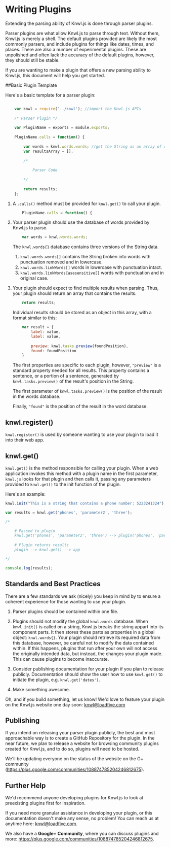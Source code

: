 # Writing Plugins

Extending the parsing ability of Knwl.js is done through parser plugins.

Parser plugins are what allow Knwl.js to parse through text. Without them, Knwl.js is merely a shell.
The default plugins provided are likely the most commonly parsers, and include plugins for things like dates, times, and places. There are
also a number of experimental plugins. These are unpolished and often lack the accuracy of the default plugins, however,
they should still be stable.

If you are wanting to make a plugin that offers a new parsing ability to Knwl.js, this document will help you get started.

##Basic Plugin Template

Here's a basic template for a parser plugin:

```javascript

	var knwl = require('../knwl'); //import the Knwl.js APIs
	
	/* Parser Plugin */
	
	var PluginName = exports = module.exports;
	
	PluginName.calls = function() {
		
		var words = knwl.words.words; //get the String as an array of words
		var resultsArray = [];
		
		/*
			
			Parser Code
		
		*/
		
	    return results;
	};


```

1. A ```.calls()``` method must be provided for ```knwl.get()``` to call your plugin.
	```javascript
		PluginName.calls = function() {
	```
	
2. Your parser plugin should use the database of words provided by Knwl.js to parse.
	```javascript
		var words = knwl.words.words;
	```
	The ```knwl.words{}``` database contains three versions of the String data.
	1. ```knwl.words.words[]``` contains the String broken into words with punctuation removed and in lowercase.
	2. ```knwl.words.linkWords[]``` words in lowercase with punctuation intact.
	3. ```knwl.words.linkWordsCasesensitive[]``` words with punctuation and in original case.
	
4. Your plugin should expect to find multiple results when parsing. Thus, your plugin should return an array that contains the results.
	```javascript
		return results;
	```
	
	Individual results should be stored as an object in this array, with a format similar to this:
	```javascript
		var result = {
			label: value,
			label: value,
			
			preview: knwl.tasks.preview(foundPosition),
			found: foundPosition
		}
	```
	
	The first properties are specific to each plugin, however, ```"preview"``` is
	a standard property needed for all results. This property contains a sentence, or a portion of a sentence,
	generated by ```knwl.tasks.preview()``` of the result's position in the String. 
	
	The first parameter of ```knwl.tasks.preview()``` is the position of the result in the words database.
	
	Finally, ```"found"``` is the position of the result
	in the word database.

## knwl.register()

```knwl.register()``` is used by someone wanting to use your plugin to load it into their web app.

## knwl.get()
```knwl.get()``` is the method responsible for calling your plugin. When a web application invokes this method with a plugin name in the first parameter,
```knwl.js``` looks for that plugin and then calls it, passing any parameters provided to ```knwl.get()``` to the init function of the plugin.

Here's an example:

```javascript
knwl.init("This is a string that contains a phone number: 5223241324"); //initialized on String

var results = knwl.get('phones', 'parameter2', 'three');

/*

	# Passed to plugin
	knwl.get('phones', 'parameter2', 'three') --> plugin('phones', 'parameter2', 'three')
	
	# Plugin returns results
	plugin --> knwl.get() --> app

*/

console.log(results);

```

## Standards and Best Practices

There are a few standards we ask (nicely) you keep in mind by to ensure a coherent experience for those wanting to use your plugin.

1. Parser plugins should be contained within one file.

2. Plugins should not modify the global ```knwl.words``` database.
When ```knwl.init()``` is called on a string, Knwl.js breaks the string appart into its component parts. It then stores
these parts as properties in a global object: ```knwl.words{}```. Your plugin should retrieve its required data from
this database, however, be careful not to modify the data contained within. If this happens, plugins that run after your own will
not access the originally intended data, but instead, the changes your plugin made. This can cause plugins to become inaccurate.

3. Consider publishing documentation for your plugin if you plan to release publicly. Documentation should show the user how to use ```knwl.get()``` to initiate the plugin, e.g. ```knwl.get('dates')```.

4. Make something awesome.

Oh, and if you build something, let us know! We'd love to feature your plugin on the Knwl.js website one day soon: knwl@loadfive.com

## Publishing

If you intend on releasing your parser plugin publicly, the best and most approachable way is to create a GitHub Repository for the plugin.
In the near future, we plan to release a website for browsing community plugins created for Knwl.js, and to do so, plugins will need
to be hosted.

We'll be updating everyone on the status of the website on the G+ community (https://plus.google.com/communities/108874785204246812675).

## Further Help

We'd recommend anyone developing plugins for Knwl.js to look at preexisting plugins first for inspiration.

If you need more granular assistance in developing your plugin, or this documentation doesn't make any sense, no problem! You can reach us at anytime here: knwl@loadfive.com.

We also have a **Google+ Community**, where you can discuss plugins and more: https://plus.google.com/communities/108874785204246812675.
